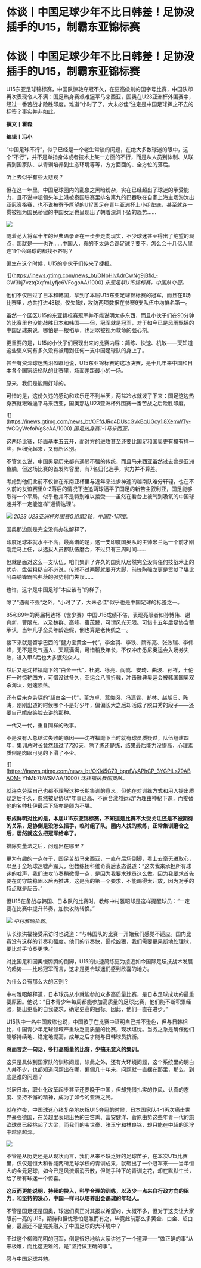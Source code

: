 # 体谈丨中国足球少年不比日韩差！足协没插手的U15，制霸东亚锦标赛

# 体谈丨中国足球少年不比日韩差！足协没插手的U15，制霸东亚锦标赛

U15东亚足球锦标赛，中国队惊艳夺冠不久，在更高级别的国字号比赛，中国队却再次表现令人不满：国足热身赛艰难逼平马来西亚，国奥在U23亚洲杯外围赛中，经过一番苦战才险胜印度。难道“小时了了，大未必佳”注定是中国足球挥之不去的标签？事实并非如此。

**撰文丨霍森**

**编辑丨冯小**

“中国足球不行”，似乎已经是一个老生常谈的问题，在绝大多数球迷的眼中，这个“不行”，并不是单指身体或者技术上某一方面的不行，而是从人员到体制、从联赛到国家队、从青训培养到生态环境等等，方方面面的、全方位的落后。

听上去似乎有些太悲观？

但在这一年里，中国足球圈内的乱象之黑暗纷杂，实在已经超出了球迷的承受能力，且不说中超领头羊上港被泰国联赛里排名第九的巴吞联在自家上海主场淘汰出亚冠资格赛，也不说被寄予厚望的U17国足在青年亚洲杯上小组垫底，甚至就连一贯被视为国民骄傲的中国女足也呈现出了朝着深渊下坠的趋势……

![](https://inews.gtimg.com/news_bt/OPEkpUh4Pfjs9MbW5KMDQOnGjT3MTyL-9D13afjZWSBnEAA/1000)

随着范大将军十年的经典语录正在一步步走向现实，不少球迷甚至得出了绝望的观点，那就是——也许……中国人，真的不太适合踢足球？要不，怎么会十几亿人里连11个会踢球的都找不齐呢？

偏生在这个时候，U15的小伙子们传来了捷报。

![](https://inews.gtimg.com/news_bt/ONpHIvAdrCwNg9jBfkL-
GW3kj7vztqXqfmLyfjc6VFogoAA/1000) _东亚足联U15锦标赛，中国队夺冠。_

他们不仅压过了日本和韩国，拿到了本届U15东亚足球锦标赛的冠军，而且在6场比赛里，总共打进48球，仅失1球，攻防两项数据在参赛9支队伍中均排名第一。

虽然一个区区U15的东亚锦标赛冠军并不能说明太多东西，而且小伙子们在90分钟的比赛里也没能战胜日本和韩国——但，冠军就是冠军，对于如今已是风雨飘摇的中国足球来说，哪怕是一根稻草，也足以被视为救命的强心剂。

更重要的是，U15的小伙子们展现出来的比赛内容：简练、快速、机敏——天知道这些褒义词有多久没有被用到任何一支中国足球队的身上了。

甚至有资深球迷热泪盈眶地说，U15东亚锦标赛的这场决赛，是十几年来中国和日本各个国家级梯队的比赛里，场面差距最小的一场。

原来，我们是能踢好球的。

可惜的是，这份久违的感动和欢乐还不到半天，两盆冷水就泼了下来：国足这边热身赛就艰难逼平马来西亚，国奥那边U23亚洲杯外围赛一番苦战之后险胜印度。

![](https://inews.gtimg.com/news_bt/OFfdJRq4DUscGvkBqUGcy1l8XemWTy-
tVCQyWefoiVgScAA/1000) _国足热身赛1-1马来西亚。_

这两场比赛，场面基本五五开，而对方的进攻甚至还要比国足和国奥更有模有样一些，但细究起来，又有所区别。

不管怎么说，中国男足历来都有遇弱不强的传统，而且马来西亚虽然过去曾是亚洲鱼腩，但这场比赛的首发阵容里，有7名归化选手，实力并不算差。

考虑到他们此前不仅曾在东南亚杯里与近年来进步神速的越南队难分轩轾，也在不久前的友谊赛里0-2落后的情况下连追两球逼平了国足的新苦主叙利亚，国足能够取得一个平局，似乎也并不是特别难以接受——虽然在看台上被气到吸氧的中国球迷并不一定能这样“通情达理”。

![](https://inews.gtimg.com/news_bt/O3kOpYimPrx1kOD_ScbymVrtnj8G7ubKJokTGMAV73jZEAA/1000)
_2023 U23亚洲杯外围赛G组第2轮，中国2-1印度。_

国奥那边则是完全没有办法解释了。

印度足球本就水平不高，最离谱的是，这一支印度国奥队的主帅米兰达一个前才刚刚走马上任，从选拔人员都队伍磨合，不过只有三周时间……

但就是面对这么一支队伍，咱们集训了许久的国奥队居然完全没有任何技战术上的优势，盘带粗糙自不必说，传球不过两脚就要开大脚，前锋陶强龙更是贡献了堪比阿森纳锋霸哈弗茨的强势射门失误……

也许，这才是中国足球“本应该有”的样子。

除了“遇弱不强”之外，“小时了了，大未必佳”似乎也是中国足球的标签之一。

85和89年的两届柯达杯（世少赛）中国U16成绩不俗，表现亮眼者如孙博伟、谢育新、曹限东，以及魏群、高峰、宿茂臻，可谓风光无限。可惜十五年后足协含蓄承认，当年几乎全员年龄造假，倒也算是老传统之一。

接下来就是留学巴西的“健力宝黄金一代”，李金羽、李铁、隋东亮、张效瑞、李伟峰，无不是灵气逼人、天赋满满，可惜稍及年长，不仅冲击悉尼奥运会入场券失败，进入甲A后也大多泯然众人。

然后又是沈祥福麾下的“白金一代”，杜威、徐亮、阎嵩、安琦、曲波、孙祥，土伦杯一时惊艳四方，可惜没过多久，亚运会八强折戟，冲击雅典奥运会被韩国国奥双杀淘汰，迅速陨落。

还有后来克劳琛的“超白金一代”，董方卓、蒿俊闵、冯潇霆、郜林、赵旭日、陈涛，刚刚出道的时候哪个不是好少年，偏偏长大之后却活成了脱口秀的段子——还要自己嬉皮笑脸去讲的那种。

一代又一代，重复同样的故事。

不是没有人总结过失败的原因——沈祥福麾下当时就有球员质疑过，队伍组建四年，集训总时长竟然超过了720天，除了练还是练，结果最后能力没提高，心理素质倒是肉眼可见的下滑了不少。

![](https://inews.gtimg.com/news_bt/OKl45G79_bpnfVyAPhCP_3YGPILs79ABAOM-
YhMb7bWSMAA/1000) _沈祥福执教国奥队。_

就连克劳琛自己也都不理解这种长期集训的意义，但他在对训练方式和用人提出质疑之后不久，忽然被足协以“年事已高、不适合激烈运动”为理由神秘下课，而接替他的名帅杜伊最后下场亦是颇为不堪。

**形成鲜明对比的是，本届U15东亚锦标赛，不知道是比赛不太受关注还是不被期待的关系，足协倒是没怎么插手，临时组了队，圈内人找的教练，正常集训磨合之后，居然就这么把冠军给拿了。**

排除变量法之后，问题出在哪里？

更为有趣的一点在于，国足苦战马来西亚，一直在后场倒脚，看上去毫无进取心，以至于全场球迷嘘声震天，但教练扬科维奇赛后表态说道：“这次我来承担所有球迷的嘘声，我们进攻节奏稍微慢一点，是因为我要求球员这么做。因为我要求首先要在防守端稳固以后再推进，这是我的第一个要求，不能踢得太开放，因为对手的特点就是反击。”

但U15在备战与韩国、日本队的比赛时，教练中村雅昭却是这样提醒球员：“一定要在比赛中提升节奏，加快攻防转换。”

![](https://inews.gtimg.com/news_bt/OqlJJQ0kLpNR310sAQmHsAU2IYgDR6kUSHgTC6b6VtOf0AA/1000)
_中村雅昭执教。_

队长张洪福接受采访时也说道：“与韩国队的比赛一开始我们感觉不适应。国内比赛没有这样的节奏和强度。他们的节奏快，逼抢凶狠，我们需要更果断地处理球，要比对手节奏更快。”

对比国足和国奥慢腾腾的倒脚，U15的快速简练更为接近如今国际足坛技战术发展的趋势——比起冠军而言，这才是更令球迷们感到欣喜的地方。

为什么会有那么大的区别？

中村雅昭解释道，日本球员从小就能参加众多高质量比赛，是日本足球成功的最重要原因。他说：“日本青少年每周都能参加高质量的足球比赛，他们能不断积累经验，提出更高的自我要求，确定更高的目标。因此，他们一直在进步。”

U15队中一名中国教练也说，中国孩子在比赛中证明自己并不逊色，但与日韩相比，中国青少年足球领域严重缺乏高质量的比赛，现状堪忧。当务之急是确保他们能够持续地、稳定地提高，成年之后才能与日韩球员抗衡。

**总而言之一句话，多打高质量的比赛，少搞无意义的集训。**

这只是具体到国家队的训练问题，除此之外，还有大环境问题，这个系统里的明白人并不少，也都知道问题出在哪，偏偏几十年来，问题就一直摆在那里，那么，到底是谁的问题？

邻居日本，职业化改革起步甚至还要晚于中国，但却凭借扎实的作风、认真的态度、坚持不懈的精神，成为了如今的亚洲之光。

就在昨夜，中国球迷心绪复杂地庆祝U15夺冠的时候，日本国家队4-1再次痛击世界豪强德国，在英超里表现出色的三笘熏、富安健洋、菅原由势这些年青一代的旅欧球员已经挑起了大梁，而我们的韦世豪、张玉宁和林良铭，却只能在中超的泥泞中越陷越深。

![](https://inews.gtimg.com/news_bt/OFlg5OTMTPKg63Hp_uUybkptWlvR15-BQFOiSMJSOjmDYAA/1000)

不管是从历史还是从现状而言，我们从来不缺乏好的足球苗子，在本次U15比赛里，仅仅是恒大和鲁能两所足球学校的青训成果，就砸出了一个冠军来——当年恒大的金元足球，如今已是风流烟消云散，但随手种下的青训之花，却在默默生长，给了所有球迷一个惊喜。

**这反而更能说明，持续的投入，科学合理的训练，以及少一点来自行政方向的阻力，和坚持的决心，中国一样可以培养出会踢球的年轻人。**

不管是国足还是国奥，球迷们真正对其报以希望的，大概不多，但对于这支让大家眼前一亮的U15，期待和担忧恐怕是兼而有之，毕竟此前那么多黄金、白金、超白金，最后还不是完美融入了中国足球的大环境中？

不过这个柳暗花明的冠军，倒是很好地给大家讲述了一个道理——“做正确的事”从来极难，而比这更难的，是“坚持做正确的事”。

愿与中国足球共勉。

